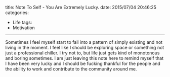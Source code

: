 title: Note To Self - You Are Extremely Lucky.
date: 2015/07/04 20:46:25
categories:
- Life
tags:
- Motivation
---

Sometimes I feel myself start to fall into a pattern of simply existing and not living in the moment. I feel like I should be exploring space or something not just a professional chiller. I try not to, but life just gets kind of monotonous and boring sometimes. I am just leaving this note here to remind myself that I have been very lucky and I should be fucking thankful for the people and the ability to work and contribute to the community around me.